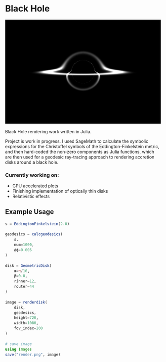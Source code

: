 # Black Hole

![Example Render](examples/thindisk.png)


Black Hole rendering work written in Julia.

Project is work in progress. I used SageMath to calculate the symbolic expressions for the Christoffel symbols of the Eddington-Finkelstein metric, and then hard-coded the non-zero components as Julia functions, which are then used for a geodesic ray-tracing approach to rendering accretion disks around a black hole.

### Currently working on:
- GPU accelerated plots
- Finishing implementation of optically thin disks
- Relativistic effects

## Example Usage
```julia
s = EddingtonFinkelstein(2.0)

geodesics = calcgeodesics(
    s, 
    num=1000, 
    Δϕ=0.005
)

disk = GeometricDisk(
    α=π/10, 
    β=0.0, 
    rinner=12,
    router=44
)

image = renderdisk(
    disk,
    geodesics, 
    height=720, 
    width=1080,
    fov_index=200    
)

# save image
using Images
save("render.png", image)
```